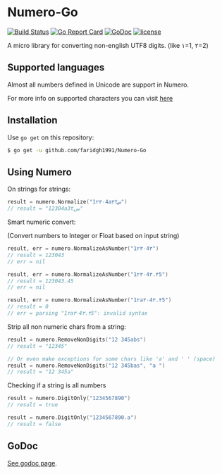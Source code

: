 # Numero-Go

[![Build Status](https://travis-ci.org/faridgh1991/Numero-Go.svg?branch=master)](https://travis-ci.org/faridgh1991/Numero-Go)
[![Go Report Card](https://goreportcard.com/badge/github.com/faridgh1991/Numero-Go)](https://goreportcard.com/report/github.com/faridgh1991/Numero-Go)
[![GoDoc](https://godoc.org/github.com/faridgh1991/Numero-Go?status.svg)](https://godoc.org/github.com/faridgh1991/Numero-Go)
[![license](https://img.shields.io/badge/License-MIT-blue.svg)](https://github.com/faridgh1991/Numero-Go/blob/master/LICENSE)

A micro library for converting non-english UTF8 digits. (like ۱=1, ۲=2)

## Supported languages

Almost all numbers defined in Unicode are support in Numero.

For more info on supported characters you can visit [here](http://www.fileformat.info/info/unicode/category/Nd/list.htm)

## Installation

Use `go get` on this repository:

```sh
$ go get -u github.com/faridgh1991/Numero-Go
```

## Using Numero

On strings for strings:

```go
result = numero.Normalize("1۲۳۰4a۳tس")
// result = "12304a3tس"
```

Smart numeric convert:

(Convert numbers to Integer or Float based on input string)

```go
result, err = numero.NormalizeAsNumber("1۲۳۰4۳")
// result = 123043
// err = nil

result, err = numero.NormalizeAsNumber("1۲۳۰4۳.۴5")
// result = 123043.45
// err = nil

result, err = numero.NormalizeAsNumber("1۲a۳۰4۳.۴5")
// result = 0
// err = parsing "1۲a۳۰4۳.۴5": invalid syntax
```

Strip all non numeric chars from a string:

```go
result = numero.RemoveNonDigits("12 345abs")
// result = "12345"

// Or even make exceptions for some chars like 'a' and ' ' (space)
result = numero.RemoveNonDigits("12 345bas", "a ")
// result = "12 345a"
```

Checking if a string is all numbers
```go
result = numero.DigitOnly("1234567890")
// result = true

result = numero.DigitOnly("1234567890.a")
// result = false
```
## GoDoc
[See godoc page](https://godoc.org/github.com/faridgh1991/Numero-Go).
